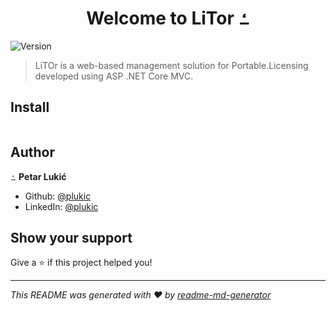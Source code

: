 ﻿<h1 align="center">Welcome to LiTor ߑ</h1>
<p>
  <img alt="Version" src="https://img.shields.io/badge/version-0.0.1-blue.svg?cacheSeconds=2592000" />
</p>

> LiTOr is a web-based management solution for Portable.Licensing developed using ASP .NET Core MVC.

## Install

```sh
```

## Author

ߑ **Petar Lukić**

* Github: [@plukic](https://github.com/plukic)
* LinkedIn: [@plukic](https://linkedin.com/in/plukic)

## Show your support

Give a ⭐️ if this project helped you!

***
_This README was generated with ❤️ by [readme-md-generator](https://github.com/kefranabg/readme-md-generator)_
